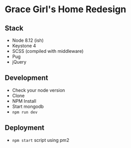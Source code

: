 # Grace Girl's Home Redesign 

## Stack
* Node 8.12 (ish)
* Keystone 4
* SCSS (compiled with middleware)
* Pug
* jQuery


## Development
* Check your node version
* Clone
* NPM Install
* Start mongodb
* `npm run dev`


## Deployment
* `npm start` script using pm2